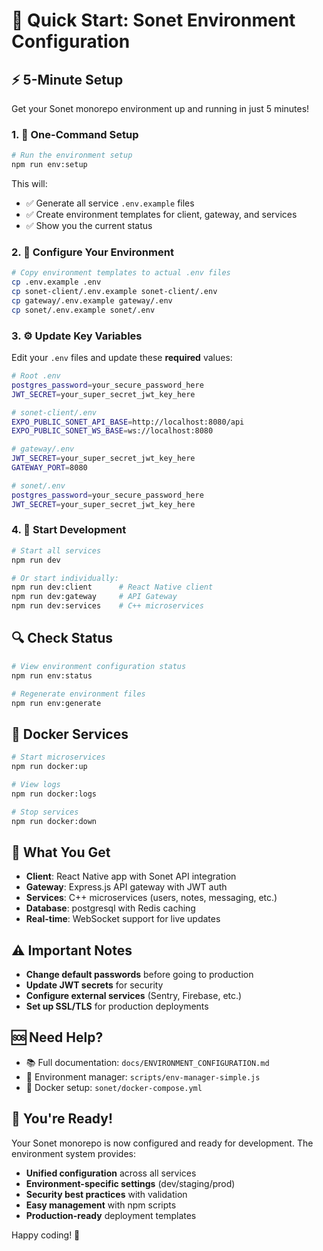 # 🚀 Quick Start: Sonet Environment Configuration

## **⚡ 5-Minute Setup**

Get your Sonet monorepo environment up and running in just 5 minutes!

### **1. 🎯 One-Command Setup**

```bash
# Run the environment setup
npm run env:setup
```

This will:
- ✅ Generate all service `.env.example` files
- ✅ Create environment templates for client, gateway, and services
- ✅ Show you the current status

### **2. 🔧 Configure Your Environment**

```bash
# Copy environment templates to actual .env files
cp .env.example .env
cp sonet-client/.env.example sonet-client/.env
cp gateway/.env.example gateway/.env
cp sonet/.env.example sonet/.env
```

### **3. ⚙️ Update Key Variables**

Edit your `.env` files and update these **required** values:

```bash
# Root .env
postgres_password=your_secure_password_here
JWT_SECRET=your_super_secret_jwt_key_here

# sonet-client/.env
EXPO_PUBLIC_SONET_API_BASE=http://localhost:8080/api
EXPO_PUBLIC_SONET_WS_BASE=ws://localhost:8080

# gateway/.env
JWT_SECRET=your_super_secret_jwt_key_here
GATEWAY_PORT=8080

# sonet/.env
postgres_password=your_secure_password_here
JWT_SECRET=your_super_secret_jwt_key_here
```

### **4. 🚀 Start Development**

```bash
# Start all services
npm run dev

# Or start individually:
npm run dev:client      # React Native client
npm run dev:gateway     # API Gateway
npm run dev:services    # C++ microservices
```

## **🔍 Check Status**

```bash
# View environment configuration status
npm run env:status

# Regenerate environment files
npm run env:generate
```

## **🐳 Docker Services**

```bash
# Start microservices
npm run docker:up

# View logs
npm run docker:logs

# Stop services
npm run docker:down
```

## **📱 What You Get**

- **Client**: React Native app with Sonet API integration
- **Gateway**: Express.js API gateway with JWT auth
- **Services**: C++ microservices (users, notes, messaging, etc.)
- **Database**: postgresql with Redis caching
- **Real-time**: WebSocket support for live updates

## **⚠️ Important Notes**

- **Change default passwords** before going to production
- **Update JWT secrets** for security
- **Configure external services** (Sentry, Firebase, etc.)
- **Set up SSL/TLS** for production deployments

## **🆘 Need Help?**

- 📚 Full documentation: `docs/ENVIRONMENT_CONFIGURATION.md`
- 🔧 Environment manager: `scripts/env-manager-simple.js`
- 🐳 Docker setup: `sonet/docker-compose.yml`

## **🎉 You're Ready!**

Your Sonet monorepo is now configured and ready for development. The environment system provides:

- **Unified configuration** across all services
- **Environment-specific settings** (dev/staging/prod)
- **Security best practices** with validation
- **Easy management** with npm scripts
- **Production-ready** deployment templates

Happy coding! 🚀
